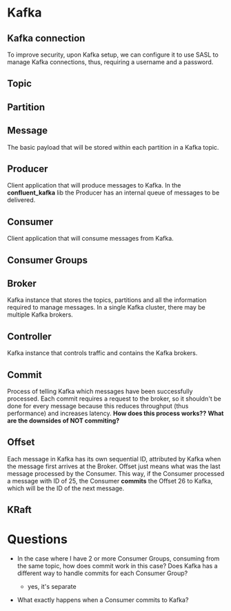 # Kafka

## Kafka connection

To improve security, upon Kafka setup, we can configure it to use SASL
to manage Kafka connections, thus, requiring a username and a password.


## Topic



## Partition


## Message

The basic payload that will be stored within each partition in a Kafka topic.


## Producer

Client application that will produce messages to Kafka.
In the __confluent_kafka__ lib the Producer has an internal queue of messages to be delivered.


## Consumer

Client application that will consume messages from Kafka.


## Consumer Groups


## Broker

Kafka instance that stores the topics, partitions and all the information required to manage messages.
In a single Kafka cluster, there may be multiple Kafka brokers.


## Controller

Kafka instance that controls traffic and contains the Kafka brokers.


## Commit

Process of telling Kafka which messages have been successfully processed.
Each commit requires a request to the broker, so it shouldn't be done for every message
because this reduces throughput (thus performance) and increases latency.
**How does this process works??**
**What are the downsides of NOT commiting?**


## Offset

Each message in Kafka has its own sequential ID, attributed by Kafka when the message first arrives at the Broker.
Offset just means what was the last message processed by the Consumer.
This way, if the Consumer processed a message with ID of 25, the Consumer __commits__ the Offset 26 to Kafka, which will be the ID of the next
message.


## KRaft



# Questions

- In the case where I have 2 or more Consumer Groups, consuming from the same topic, how does commit work in this case?
  Does Kafka has a different way to handle commits for each Consumer Group?
  - yes, it's separate

- What exactly happens when a Consumer commits to Kafka?
